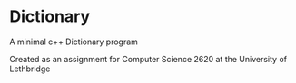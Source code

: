 # Dictionary
A minimal c++ Dictionary program

Created as an assignment for Computer Science 2620 at the University of Lethbridge
